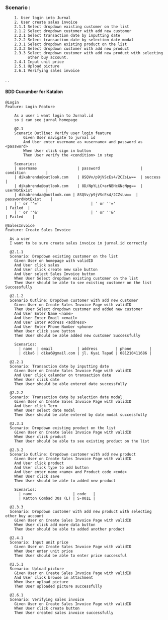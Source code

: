 ### Scenario : ###
```feature
    1. User login into Jurnal
    2. User create sales invoice
    2.1.1 Select dropdown existing customer on the list
    2.1.2 Select dropdown customer with add new customer
    2.2.1 Select transaction date by inputting date
    2.2.2 Select transaction date by selection date modal
    2.3.1 Select dropdown existing product on the list 
    2.3.2 Select dropdown customer with add new product
    2.3.3 Select dropdown customer with add new product with selecting
          other buy account.
    2.4.1 Input unit price
    2.5.1 Upload picture
    2.6.1 Verifying sales invoice
```
.
.

#### BDD Cucumber for Katalon ###
    @Login
    Feature: Login Feature
  
        As a user i want login to Jurnal.id
        so i can see jurnal homepage

        @2.1
        Scenario Outline: Verify user login feature
            Given User navigate to jurnal id
            And User enter username as <username> and password as <password>
            When User click sign in button
            Then User verify the <condition> in step

        Scenarios: 
        | username               	| password                  | condition	        |
        | dikabrenda@outlook.com 	| 8SQVv/p9jVScEs4/2CZsLw==  | success           |
        | dikabrenda@outlook.com 	| 8D/NpYLiC+arNBHcGNcNpg==  | userNotExist 	    |
        | dikabrendaa@outlook.com | 8SQVv/p9jVScEs4/2CZsLw==  | passwordNotExist 	|
        | ' or ''='					      | ' or ''='				          | Failed 	|
        | ' or ''&' 				      | ' or ''&' 				        | Failed	| 
        
    @SalesInvoice
    Feature: Create Sales Invoice
      
      As a user 
      I want to be sure create sales invoice in jurnal.id correctly
    
      @2.1.1
      Scenario: Dropdown existing customer on the list
        Given User on homepage with validID
        And User click sales
        And User click create new sale button
        And User select Sales Invoice button
        When User Select dropdown existing customer on the list
        Then User should be able to see existing customer on the list Successfully
    
      @2.1.2
      Scenario Outline: Dropdown customer with add new customer
        Given User on Create Sales Invoice Page with validID
        Then User Select dropdown customer and added new customer
        And User Enter Name <name>
        And User Enter Email <email>
        And User Enter Address <address>
        And User Enter Phone Number <phone>
        When User click save button
        Then User should be able added new customer Successfully
    
        Scenarios: 
          | name  | email           | address        | phone        |
          | dika6 | dika6@gmail.com | jl. Kyai Tapa6 | 081210411686 |
    
      @2.2.1
      Scenario: Transaction date by inputting date
        Given User on Create Sales Invoice Page with validID
        And User click calendar on transaction date
        When User click date
        Then User should be able entered date successfully
    
      @2.2.2
      Scenario: Transaction date by selection date modal
        Given User on Create Sales Invoice Page with validID
        And User click Term
        When User select date modal
        Then User should be able entered by date modal successfully
    
      @2.3.1
      Scenario: Dropdown existing product on the list
        Given User on Create Sales Invoice Page with validID
        When User click product
        Then User should be able to see existing product on the list
    
      @2.3.2
      Scenario Outline: Dropdown customer with add new product
        Given User on Create Sales Invoice Page with validID
        And User click product
        And User click type to add button
        And User enter name <name> and Product code <code>
        When User click save
        Then User should be able to added new product
    
        Scenarios: 
          | name                  | code   |
          | Katton Combad 30s (L) | S-001L |
    
      @2.3.3
      Scenario: Dropdown customer with add new product with selecting other buy account
        Given User on Create Sales Invoice Page with validID
        When User click add more data button
        Then User should be able to added another product
    
      @2.4.1
      Scenario: Input unit price
        Given User on Create Sales Invoice Page with validID
        When User enter unit price
        Then User should be able to enter price successful
    
      @2.5.1
      Scenario: Upload picture
        Given User on Create Sales Invoice Page with validID
        And User click browse in attachment
        When User upload picture
        Then User uploaded picture successfully
    
      @2.6.1
      Scenario: Verifying sales invoice
        Given User on Create Sales Invoice Page with validID
        When User click create button
        Then User created sales invoice successfully

